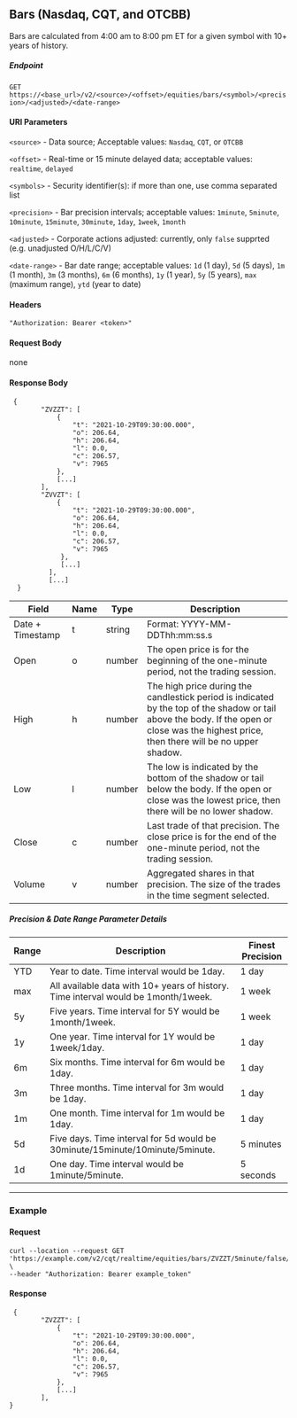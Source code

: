 ## Bars (Nasdaq, CQT, and OTCBB)

Bars are calculated from 4:00 am to 8:00 pm ET for a given symbol with 10+ years of history.

##### Endpoint

`GET` `https://<base_url>/v2/<source>/<offset>/equities/bars/<symbol>/<precision>/<adjusted>/<date-range>`

#### URI Parameters

`<source>` - Data source; Acceptable values: `Nasdaq`, `CQT`, or `OTCBB`

`<offset>` - Real-time or 15 minute delayed data; acceptable values: `realtime`, `delayed`

`<symbols>` - Security identifier(s): if more than one, use comma separated list

`<precision>` - Bar precision intervals; acceptable values: `1minute`, `5minute`, `10minute`, `15minute`, `30minute`, `1day`, `1week`, `1month`

`<adjusted>` - Corporate actions adjusted: currently, only `false` supprted (e.g. unadjusted O/H/L/C/V) 

`<date-range>` - Bar date range; acceptable values: `1d` (1 day), `5d` (5 days), `1m` (1 month), `3m` (3 months), `6m` (6 months), `1y` (1 year), `5y` (5 years), `max` (maximum range), `ytd` (year to date)

#### Headers

`"Authorization: Bearer <token>"`

#### Request Body

none

#### Response Body

```
 { 
        "ZVZZT": [ 
            { 
                "t": "2021-10-29T09:30:00.000", 
                "o": 206.64, 
                "h": 206.64, 
                "l": 0.0, 
                "c": 206.57, 
                "v": 7965 
            }, 
            [...] 
        ], 
        "ZVVZT": [ 
            { 
                "t": "2021-10-29T09:30:00.000", 
                "o": 206.64, 
                "h": 206.64, 
                "l": 0.0, 
                "c": 206.57, 
                "v": 7965 
             }, 
             [...] 
          ], 
          [...] 
  } 
```


| Field | Name | Type | Description |
|-------|------|------|-------------|
|Date + Timestamp|t|string|Format: YYYY-MM-DDThh:mm:ss.s|
| Open| o| number | The open price is for the beginning of the one-minute period, not the trading session.|
| High| h| number | The high price during the candlestick period is indicated by the top of the shadow or tail above the body. If the open or close was the highest price, then there will be no upper shadow.|
| Low| l| number | The low is indicated by the bottom of the shadow or tail below the body. If the open or close was the lowest price, then there will be no lower shadow.|
| Close| c| number | Last trade of that precision. The close price is for the end of the one-minute period, not the trading session.|
| Volume| v| number | Aggregated shares in that precision. The size of the trades in the time segment selected.|


##### Precision & Date Range Parameter Details

| Range | Description | Finest Precision |
|-------|------|------|
| YTD | Year to date. Time interval would be 1day. | 1 day |
| max | All available data with 10+ years of history. Time interval would be 1month/1week. | 1 week |
| 5y | Five years. Time interval for 5Y would be 1month/1week. | 1 week |
| 1y | One year. Time interval for 1Y would be 1week/1day. | 1 day |
| 6m | Six months. Time interval for 6m would be 1day. | 1 day |
| 3m | Three months. Time interval for 3m would be 1day. | 1 day |
| 1m | One month. Time interval for 1m would be 1day. | 1 day |
| 5d | Five days. Time interval for 5d would be 30minute/15minute/10minute/5minute. | 5 minutes |
| 1d | One day. Time interval would be 1minute/5minute. | 5 seconds |


---


### Example

#### Request

```
curl --location --request GET 'https://example.com/v2/cqt/realtime/equities/bars/ZVZZT/5minute/false/5d' \
--header "Authorization: Bearer example_token"
```

#### Response

```
 { 
        "ZVZZT": [ 
            { 
                "t": "2021-10-29T09:30:00.000", 
                "o": 206.64, 
                "h": 206.64, 
                "l": 0.0, 
                "c": 206.57, 
                "v": 7965 
            }, 
            [...] 
        ],
}
```



